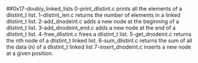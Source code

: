 ##0x17-doubly_linked_lists
0-print_dlistint.c prints all the elements of a dlistint_t list.
1-dlistint_len.c returns the number of elements in a linked dlistint_t list.
2-add_dnodeint.c adds a new node at the beginning of a dlistint_t list.
3-add_dnodeint_end.c adds a new node at the end of a dlistint_t list.
4-free_dlistint.c frees a dlistint_t list.
5-get_dnodeint.c returns the nth node of a dlistint_t linked list.
6-sum_dlistint.c returns the sum of all the data (n) of a dlistint_t linked list
7-insert_dnodeint.c inserts a new node at a given position.

